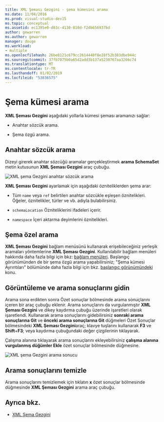 ```yaml
---
title: XML Şeması Gezgini - şema kümesini arama
ms.date: 11/04/2016
ms.prod: visual-studio-dev15
ms.topic: conceptual
ms.assetid: ec1395e0-d03c-4130-810d-f2db656937bd
author: gewarren
ms.author: gewarren
manager: douge
ms.workload:
- multiple
ms.openlocfilehash: 26be8121c679cc2614440f8e28f52b383dbe944c
ms.sourcegitcommit: 37fb7075b0a65d2add3b137a5230767aa3266c74
ms.translationtype: MT
ms.contentlocale: tr-TR
ms.lasthandoff: 01/02/2019
ms.locfileid: "53836575"
---
```

# <a name="search-the-schema-set"></a>Şema kümesi arama

**XML Şeması Gezgini** aşağıdaki yollarla kümesi şeması aramanızı sağlar:

-   Anahtar sözcük arama.

-   Şema özgü arama.

## <a name="keyword-search"></a>Anahtar sözcük arama

 Dizeyi girerek anahtar sözcüğü aramalar gerçekleştirmek **arama SchemaSet** metin kutusunun **XML Şeması Gezgini** araç çubuğu.

 ![XML şema Gezgini anahtar sözcük arama](../xml-tools/media/schemaexplorersearch.gif)

 **XML Şeması Gezgini** ayarlamak için aşağıdaki özniteliklerden şema arar:

-   Tüm `name` veya `ref` belirtilen anahtar sözcükle eşleşen öznitelikleri. Öğeler, öznitelikler, türler ve vb. adıyla bulabilirsiniz.

-   `schemaLocation` Özniteliklerini ifadeleri içerir.

-   `namespace` İçeri aktarma deyimlerini öznitelikleri.

## <a name="schema-specific-search"></a>Şema özel arama

 **XML Şeması Gezgini** bağlam menüsünü kullanarak erişebileceğiniz yerleşik aramaları yöntemlerine **XML Şeması Gezgini**. Kullanılabilir bağlam menüleri hakkında daha fazla bilgi için bkz: [bağlam menüleri](../xml-tools/context-menus-xml-schema-explorer.md). Başlangıç görünümünden de bir şema özgü arama yapabilirsiniz; "Şema kümesi Ayrıntıları" bölümünde daha fazla bilgi için bkz. [başlangıç görünümündeki](../xml-tools/start-view.md) konu.

## <a name="display-and-navigate-search-results"></a>Görüntüleme ve arama sonuçlarını gidin

 Arama sona erdikten sonra Özet sonuçlar bölmesinde arama sonuçlarını içeren bir araç çubuğu eklenir. Arama sonuçlarını da vurgulanmıştır **XML Şeması Gezgini** ve dikey kaydırma çubuğu üzerinde işaretleri olarak işaretlendi. Kullanarak arama sonuçlarını gidebilirsiniz **sonraki arama sonuçlarına Git** ve **önceki arama sonuçlarına Git** düğmeleri Özet Sonuçlar bölmesindeki **XML Şeması Gezgini**araç; klavye tuşlarını kullanarak **F3** ve **Shift**+**F3**; veya kaydırma çubuğundaki değer çizgilerinin tıklayarak.

 Çalışma alanına tıklayarak arama sonuçlarını ekleyebilirsiniz **çalışma alanına vurgulanmış düğümler Ekle** özet sonuçlar bölmesinde düğmesine.

 ![XML şema Gezgini arama sonucu](../xml-tools/media/schemaexplorersearchresult.gif)

## <a name="clear-search-results"></a>Arama sonuçlarını temizle

 Arama sonuçlarını temizlemek için tıklatın **x** özet sonuçlar bölmesinde düğmesinde **XML Şeması Gezgini** arama araç çubuğu.

## <a name="see-also"></a>Ayrıca bkz.

- [XML Şema Gezgini](../xml-tools/xml-schema-explorer.md)